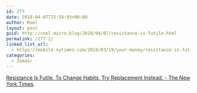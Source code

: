 ```yaml
---
id: 277
date: 2018-04-07T15:58:03+00:00
author: Roel
layout: post
guid: http://roel.micro.blog/2018/04/07/resistance-is-futile.html
permalink: /277-2/
linked_list_url:
  - https://mobile.nytimes.com/2018/03/19/your-money/resistance-is-futile-to-change-habits-try-replacement-instead.html
categories:
  - Zomaar
---
```

[Resistance Is Futile. To Change Habits, Try Replacement Instead. - The New York Times](https://mobile.nytimes.com/2018/03/19/your-money/resistance-is-futile-to-change-habits-try-replacement-instead.html). 